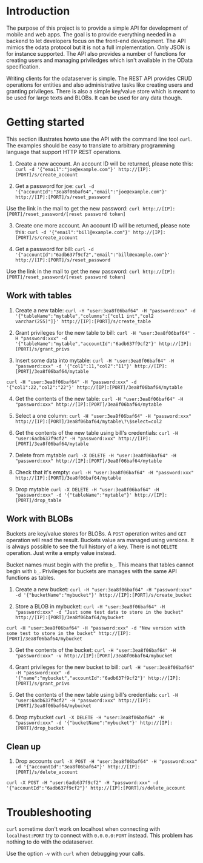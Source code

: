 Introduction
============

The purpose of this project is to provide a simple API for development of mobile
and web apps. The goal is to provide everything needed in a backend to let
developers focus on the front-end development. The API mimics the odata protocol
but it is not a full implementation. Only JSON is for instance supported. The
API also provides a number of functions for creating users and managing
priviledges which isn't available in the OData specification.

Writing clients for the odataserver is simple. The REST API provides CRUD
operations for entities and also administrative tasks like creating users
and granting privileges. There is also a simple key/value store which is meant
to be used for large texts and BLOBs. It can be used for any data though.


Getting started
===============

This section illustrates howto use the API with the command line tool `curl`.
The examples should be easy to translate to arbitrary programming language that
support HTTP REST operations.

1. Create a new account. An account ID will be returned, please note this:
`curl -d '{"email":"joe@example.com"}' http://[IP]:[PORT]/s/create_account`

2. Get a password for joe:
`curl -d '{"accountId":"3ea8f06baf64","email":"joe@example.com"}' http://[IP]:[PORT]/s/reset_password`

Use the link in the mail to get the new password:
`curl http://[IP]:[PORT]/reset_password/[reset password token]`


3. Create one more account. An account ID will be returned, please note this:
`curl -d '{"email":"bill@example.com"}' http://[IP]:[PORT]/s/create_account`

4. Get a password for bill:
`curl -d '{"accountId":"6adb637f9cf2","email":"bill@example.com"}' http://[IP]:[PORT]/s/reset_password`

Use the link in the mail to get the new password:
`curl http://[IP]:[PORT]/reset_password/[reset password token]`


Work with tables
----------------

1. Create a new table:
`curl -H "user:3ea8f06baf64" -H "password:xxx" -d '{"tableName":"mytable","columns":["col1 int","col2 varchar(255)"]}' http://[IP]:[PORT]/s/create_table`

2. Grant privileges for the new table to bill:
`curl -H "user:3ea8f06baf64" -H "password:xxx" -d '{"tableName":"mytable","accountId":"6adb637f9cf2"}' http://[IP]:[PORT]/s/grant_privs`

3. Insert some data into mytable:
`curl -H "user:3ea8f06baf64" -H "password:xxx" -d '{"col1":11,"col2":"11"}' http://[IP]:[PORT]/3ea8f06baf64/mytable`

`curl -H "user:3ea8f06baf64" -H "password:xxx" -d '{"col1":22,"col2":"22"}' http://[IP]:[PORT]/3ea8f06baf64/mytable`

4. Get the contents of the new table:
`curl -H "user:3ea8f06baf64" -H "password:xxx" http://[IP]:[PORT]/3ea8f06baf64/mytable`

5. Select a one column:
`curl -H "user:3ea8f06baf64" -H "password:xxx" http://[IP]:[PORT]/3ea8f06baf64/mytable\?\$select=col2`

6. Get the contents of the new table using bill's credentials:
`curl -H "user:6adb637f9cf2" -H "password:xxx" http://[IP]:[PORT]/3ea8f06baf64/mytable`

7. Delete from mytable
`curl -X DELETE -H "user:3ea8f06baf64" -H "password:xxx" http://[IP]:[PORT]/3ea8f06baf64/mytable`

8. Check that it's empty:
`curl -H "user:3ea8f06baf64" -H "password:xxx" http://[IP]:[PORT]/3ea8f06baf64/mytable`

9. Drop mytable
`curl -X DELETE -H "user:3ea8f06baf64" -H "password:xxx" -d '{"tableName":"mytable"}' http://[IP]:[PORT]/drop_table`



Work with BLOBs
---------------

Buckets are key/value stores for BLOBs. A `POST` operation writes and `GET`
operation will read the result. Buckets value ara managed using versions. It is
always possible to see the full history of a key. There is not `DELETE`
operation. Just write a empty value instead.

Bucket names must begin with the prefix `b_`. This means that tables cannot
begin with `b_`. Privileges for buckets are manages with the same API functions
as tables.

1. Create a new bucket:
`curl -H "user:3ea8f06baf64" -H "password:xxx" -d '{"bucketName":"mybucket"}' http://[IP]:[PORT]/s/create_bucket`

2. Store a BLOB in mybucket:
`curl -H "user:3ea8f06baf64" -H "password:xxx" -d "Just some test data to store in the bucket" http://[IP]:[PORT]/3ea8f06baf64/mybucket`

`curl -H "user:3ea8f06baf64" -H "password:xxx" -d "New version with some test to store in the bucket" http://[IP]:[PORT]/3ea8f06baf64/mybucket`

3. Get the contents of the bucket:
`curl -H "user:3ea8f06baf64" -H "password:xxx" -v http://[IP]:[PORT]/3ea8f06baf64/mybucket`

4. Grant privileges for the new bucket to bill:
`curl -H "user:3ea8f06baf64" -H "password:xxx" -d '{"name":"mybucket","accountId":"6adb637f9cf2"}' http://[IP]:[PORT]/s/grant_privs`

5. Get the contents of the new table using bill's credentials:
`curl -H "user:6adb637f9cf2" -H "password:xxx" http://[IP]:[PORT]/3ea8f06baf64/mybucket`

6. Drop mybucket
`curl -X DELETE -H "user:3ea8f06baf64" -H "password:xxx" -d '{"bucketName":"mybucket"}' http://[IP]:[PORT]/drop_bucket`


Clean up
---------

1. Drop accounts
`curl -X POST -H "user:3ea8f06baf64" -H "password:xxx" -d '{"accountId":"3ea8f06baf64"}' http://[IP]:[PORT]/s/delete_account`

`curl -X POST -H "user:6adb637f9cf2" -H "password:xxx" -d '{"accountId":"6adb637f9cf2"}' http://[IP]:[PORT]/s/delete_account`




Troubleshooting
===============

`curl` sometime don't work on localhost when connecting with `localhost:PORT` try to
connect with `0.0.0.0:PORT` instead. This problem has nothing to do with
the odataserver.

Use the option `-v` with `curl` when debugging your calls.
